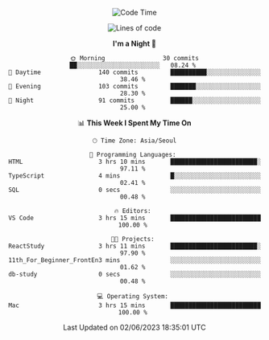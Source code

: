 <div align=center>
 
<!--START_SECTION:waka-->
![Code Time](http://img.shields.io/badge/Code%20Time-42%20hrs%2059%20mins-blue)

![Lines of code](https://img.shields.io/badge/From%20Hello%20World%20I%27ve%20Written-2.9%20million%20lines%20of%20code-blue)

**I'm a Night 🦉** 

```text
🌞 Morning                30 commits          ██░░░░░░░░░░░░░░░░░░░░░░░   08.24 % 
🌆 Daytime                140 commits         ██████████░░░░░░░░░░░░░░░   38.46 % 
🌃 Evening                103 commits         ███████░░░░░░░░░░░░░░░░░░   28.30 % 
🌙 Night                  91 commits          ██████░░░░░░░░░░░░░░░░░░░   25.00 % 
```


📊 **This Week I Spent My Time On** 

```text
🕑︎ Time Zone: Asia/Seoul

💬 Programming Languages: 
HTML                     3 hrs 10 mins       ████████████████████████░   97.11 % 
TypeScript               4 mins              █░░░░░░░░░░░░░░░░░░░░░░░░   02.41 % 
SQL                      0 secs              ░░░░░░░░░░░░░░░░░░░░░░░░░   00.48 % 

🔥 Editors: 
VS Code                  3 hrs 15 mins       █████████████████████████   100.00 % 

🐱‍💻 Projects: 
ReactStudy               3 hrs 11 mins       ████████████████████████░   97.90 % 
11th_For_Beginner_FrontEn3 mins              ░░░░░░░░░░░░░░░░░░░░░░░░░   01.62 % 
db-study                 0 secs              ░░░░░░░░░░░░░░░░░░░░░░░░░   00.48 % 

💻 Operating System: 
Mac                      3 hrs 15 mins       █████████████████████████   100.00 % 
```


 Last Updated on 02/06/2023 18:35:01 UTC
<!--END_SECTION:waka-->
 </div>
